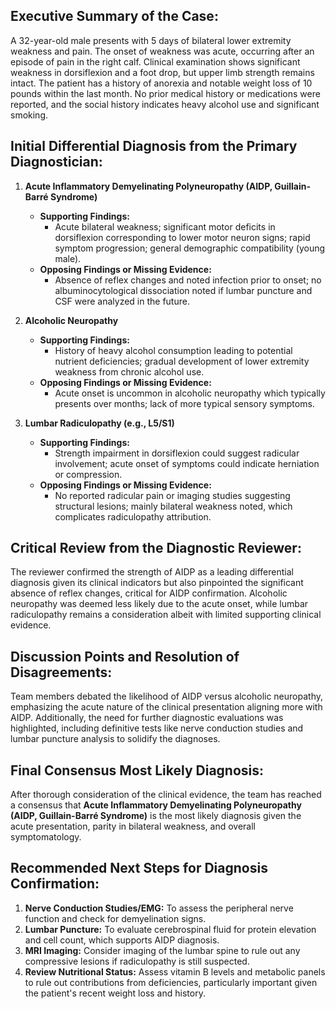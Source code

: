 ## Executive Summary of the Case:
A 32-year-old male presents with 5 days of bilateral lower extremity weakness and pain. The onset of weakness was acute, occurring after an episode of pain in the right calf. Clinical examination shows significant weakness in dorsiflexion and a foot drop, but upper limb strength remains intact. The patient has a history of anorexia and notable weight loss of 10 pounds within the last month. No prior medical history or medications were reported, and the social history indicates heavy alcohol use and significant smoking.

## Initial Differential Diagnosis from the Primary Diagnostician:
1. **Acute Inflammatory Demyelinating Polyneuropathy (AIDP, Guillain-Barré Syndrome)**  
   - **Supporting Findings:**  
     - Acute bilateral weakness; significant motor deficits in dorsiflexion corresponding to lower motor neuron signs; rapid symptom progression; general demographic compatibility (young male).  
   - **Opposing Findings or Missing Evidence:**  
     - Absence of reflex changes and noted infection prior to onset; no albuminocytological dissociation noted if lumbar puncture and CSF were analyzed in the future.

2. **Alcoholic Neuropathy**  
   - **Supporting Findings:**  
     - History of heavy alcohol consumption leading to potential nutrient deficiencies; gradual development of lower extremity weakness from chronic alcohol use.  
   - **Opposing Findings or Missing Evidence:**  
     - Acute onset is uncommon in alcoholic neuropathy which typically presents over months; lack of more typical sensory symptoms.

3. **Lumbar Radiculopathy (e.g., L5/S1)**  
   - **Supporting Findings:**  
     - Strength impairment in dorsiflexion could suggest radicular involvement; acute onset of symptoms could indicate herniation or compression.  
   - **Opposing Findings or Missing Evidence:**  
     - No reported radicular pain or imaging studies suggesting structural lesions; mainly bilateral weakness noted, which complicates radiculopathy attribution.

## Critical Review from the Diagnostic Reviewer:
The reviewer confirmed the strength of AIDP as a leading differential diagnosis given its clinical indicators but also pinpointed the significant absence of reflex changes, critical for AIDP confirmation. Alcoholic neuropathy was deemed less likely due to the acute onset, while lumbar radiculopathy remains a consideration albeit with limited supporting clinical evidence.

## Discussion Points and Resolution of Disagreements:
Team members debated the likelihood of AIDP versus alcoholic neuropathy, emphasizing the acute nature of the clinical presentation aligning more with AIDP. Additionally, the need for further diagnostic evaluations was highlighted, including definitive tests like nerve conduction studies and lumbar puncture analysis to solidify the diagnoses.

## Final Consensus Most Likely Diagnosis:
After thorough consideration of the clinical evidence, the team has reached a consensus that **Acute Inflammatory Demyelinating Polyneuropathy (AIDP, Guillain-Barré Syndrome)** is the most likely diagnosis given the acute presentation, parity in bilateral weakness, and overall symptomatology.

## Recommended Next Steps for Diagnosis Confirmation:
1. **Nerve Conduction Studies/EMG:** To assess the peripheral nerve function and check for demyelination signs.  
2. **Lumbar Puncture:** To evaluate cerebrospinal fluid for protein elevation and cell count, which supports AIDP diagnosis.  
3. **MRI Imaging:** Consider imaging of the lumbar spine to rule out any compressive lesions if radiculopathy is still suspected.  
4. **Review Nutritional Status:** Assess vitamin B levels and metabolic panels to rule out contributions from deficiencies, particularly important given the patient's recent weight loss and history.